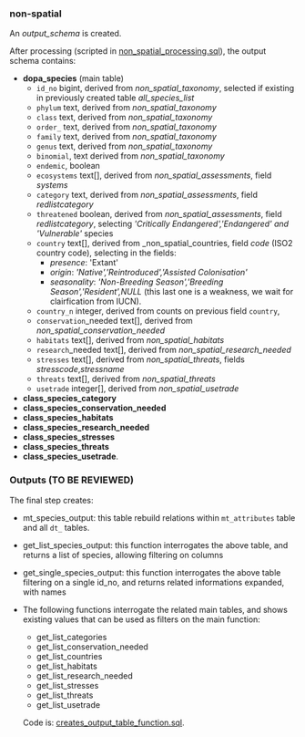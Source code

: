 ### non-spatial

An _output_schema_ is created.

After processing (scripted in [non_spatial_processing.sql](./non_spatial_processing.sql)), the output schema contains:

+  **dopa_species** (main table)
   + `id_no` bigint, derived from _non_spatial_taxonomy_, selected if existing in previously created table _all_species_list_
   + `phylum` text, derived from _non_spatial_taxonomy_
   + `class` text, derived from _non_spatial_taxonomy_
   + `order_` text, derived from _non_spatial_taxonomy_
   + `family` text, derived from _non_spatial_taxonomy_
   + `genus` text, derived from _non_spatial_taxonomy_
   + `binomial`, text derived from _non_spatial_taxonomy_
   + `endemic`, boolean
   + `ecosystems` text[], derived from _non_spatial_assessments_, field _systems_
   + `category` text, derived from _non_spatial_assessments_, field _redlistcategory_
   + `threatened` boolean, derived from _non_spatial_assessments_, field _redlistcategory_, selecting _'Critically Endangered','Endangered' and 'Vulnerable'_ species
   + `country` text[], derived from _non_spatial_countries, field _code_ (ISO2 country code), selecting in the fields:
	 +  _presence_: 'Extant'
	 +  _origin_:  _'Native','Reintroduced','Assisted Colonisation'_
	 +  _seasonality_: _'Non-Breeding Season','Breeding Season','Resident',NULL_ (this last one is a weakness, we wait for clairfication from IUCN).
   + `country_n` integer, derived from counts on previous field `country`,
   + `conservation`_needed text[], derived from _non_spatial_conservation_needed_
   + `habitats` text[], derived from _non_spatial_habitats_
   + `research`_needed text[], derived from _non_spatial_research_needed_
   + `stresses` text[], derived from _non_spatial_threats_, fields _stresscode_,_stressname_ 
   + `threats` text[], derived from _non_spatial_threats_
   + `usetrade` integer[], derived from _non_spatial_usetrade_
+  **class_species_category**
+  **class_species_conservation_needed**
+  **class_species_habitats**
+  **class_species_research_needed**
+  **class_species_stresses**
+  **class_species_threats**
+  **class_species_usetrade**.

### Outputs (TO BE REVIEWED)

The final step creates:
+  mt_species_output: this table rebuild relations within `mt_attributes` table and all  `dt_` tables.
+  get_list_species_output: this function interrogates the above table, and returns a list of species, allowing filtering on columns
+  get_single_species_output: this function interrogates the above table filtering on a single id_no, and returns related informations expanded, with names
+  The following functions interrogate the related main tables, and shows existing values that can be used as filters on the main function:
   +  get_list_categories
   +  get_list_conservation_needed
   +  get_list_countries
   +  get_list_habitats
   +  get_list_research_needed 
   +  get_list_stresses
   +  get_list_threats
   +  get_list_usetrade

   Code is: [creates_output_table_function.sql](./species_2020/creates_output_table_function.sql).
